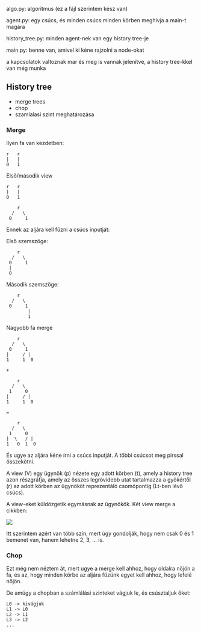 algo.py: algoritmus (ez a fájl szerintem kész van)

agent.py: egy csúcs, és minden csúcs minden körben meghívja a main-t magára

history_tree.py: minden agent-nek van egy history tree-je

main.py: benne van, amivel ki kéne rajzolni a node-okat

a kapcsolatok valtoznak mar és meg is vannak jelenítve, a history tree-kkel van még munka

## History tree
+ merge trees
+ chop
+ szamlalasi szint meghatározása

### Merge

Ilyen fa van kezdetben:
```
r   r
|   |
0   1
```

Első/második view
```
r   r
|   |
0   1
```
```
    r
  /   \
 0     1
```
Ennek az aljára kell fűzni a csúcs inputját:

Első szemszöge:
```
    r
  /   \
 0     1
 |
 0
```
Második szemszöge:
```
    r
  /   \
 0     1
        |
        1
```

Nagyobb fa merge
```
    r
  /   \
 0     1
|     / |
1     1  0
```
```+```
```
    r
  /   \
 1     0
|     / |
1     1  0
```
```=```
```
    r
  /   \
 1     0
|  \   / |
1   0  1  0
```
És ugye az aljára kéne írni a csúcs inputját. A többi csúcsot meg pirssal összekötni.

A view (V) egy ügynök (p) nézete egy adott körben (t), amely a history tree azon részgráfja, amely az összes legrövidebb utat tartalmazza a gyökértől (r) az adott körben az ügynököt reprezentáló csomópontig (Lt-ben lévő csúcs).

A view-eket küldözgetik egymásnak az ügynökök. Két view merge a cikkben:

![](<Universal Finite-State and Self-Stabilizing Computation in Anonymous Dynamic Networks - Google Chrome 2025. 03. 28. 13_57_09.png>)

Itt szerintem azért van több szín, mert úgy gondolják, hogy nem csak 0 és 1 bemenet van, hanem lehetne 2, 3, ... is.

### Chop

Ezt még nem néztem át, mert ugye a merge kell ahhoz, hogy oldalra nőjön a fa, és az, hogy minden körbe az aljára fűzünk egyet kell ahhoz, hogy lefelé nőjön.

De amúgy a chopban a számlálási szinteket vágjuk le, és csúsztaljuk őket:
```
L0 -> kivágjuk
L1 -> L0
L2 -> L1
L3 -> L2
...
```